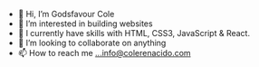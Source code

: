 - 👋 Hi, I’m Godsfavour Cole
- 👀 I’m interested in building websites 
- 🌱 I currently have skills with HTML, CSS3, JavaScript & React.
- 💞️ I’m looking to collaborate on anything
- 📫 How to reach me ...info@colerenacido.com

<!---
Colerenacido/Colerenacido is a ✨ special ✨ repository because its `README.md` (this file) appears on your GitHub profile.
You can click the Preview link to take a look at your changes.
--->
